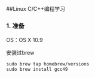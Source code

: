 ##Linux C/C++编程学习

### 1. 准备
OS：OS X 10.9

安装过brew

	sudo brew tap homebrew/versions
	sudo brew install gcc49